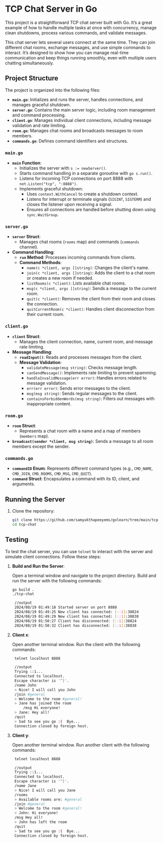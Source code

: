 # TCP Chat Server in Go

This project is a straightforward TCP chat server built with Go. It’s a great example of how to handle multiple tasks at once with concurrency, manage clean shutdowns, process various commands, and validate messages.

This chat server lets several users connect at the same time. They can join different chat rooms, exchange messages, and use simple commands to interact. It’s designed to show how you can manage real-time communication and keep things running smoothly, even with multiple users chatting simultaneously.

## Project Structure

The project is organized into the following files:

- **`main.go`**: Initializes and runs the server, handles connections, and manages graceful shutdown.
- **`server.go`**: Contains the main server logic, including room management and command processing.
- **`client.go`**: Manages individual client connections, including message validation and rate limiting.
- **`room.go`**: Manages chat rooms and broadcasts messages to room members.
- **`commands.go`**: Defines command identifiers and structures.


### `main.go`

- **`main` Function**: 
  - Initializes the server with `s := newServer()`.
  - Starts command handling in a separate goroutine with `go s.run()`.
  - Listens for incoming TCP connections on port 8888 with `net.Listen("tcp", ":8888")`.
  - Implements graceful shutdown:
    - Uses `context.WithCancel` to create a shutdown context.
    - Listens for interrupt or terminate signals (`SIGINT`, `SIGTERM`) and closes the listener upon receiving a signal.
    - Ensures all connections are handled before shutting down using `sync.WaitGroup`.

### `server.go`

- **`server` Struct**:
  - Manages chat rooms (`rooms` map) and commands (`commands` channel).
- **Command Handling**:
  - **`run` Method**: Processes incoming commands from clients.
  - **Command Methods**:
    - `name(c *client, args []string)`: Changes the client's name.
    - `join(c *client, args []string)`: Adds the client to a chat room or creates a new room if needed.
    - `listRooms(c *client)`: Lists available chat rooms.
    - `msg(c *client, args []string)`: Sends a message to the current room.
    - `quit(c *client)`: Removes the client from their room and closes the connection.
    - `quitCurrentRoom(c *client)`: Handles client disconnection from their current room.

### `client.go`

- **`client` Struct**:
  - Manages the client connection, name, current room, and message rate limiting.
- **Message Handling**:
  - **`readInput()`**: Reads and processes messages from the client.
  - **Message Validation**:
    - `validateMessage(msg string)`: Checks message length.
    - `canSendMessage()`: Implements rate limiting to prevent spamming.
    - `handleInvalidMessage(err error)`: Handles errors related to message validation.
    - `err(err error)`: Sends error messages to the client.
    - `msg(msg string)`: Sends regular messages to the client.
    - `containsForbiddenWords(msg string)`: Filters out messages with inappropriate content.

### `room.go`

- **`room` Struct**:
  - Represents a chat room with a name and a map of members (`members` map).
- **`broadcast(sender *client, msg string)`**: Sends a message to all room members except the sender.

### `commands.go`

- **`commandID` Enum**: Represents different command types (e.g., `CMD_NAME`, `CMD_JOIN`, `CMD_ROOMS`, `CMD_MSG`, `CMD_QUIT`).
- **`command` Struct**: Encapsulates a command with its ID, client, and arguments.


## Running the Server

1. Clone the repository:
   ```bash
   git clone https://github.com/samyukthapeeyems/golearn/tree/main/tcp-chat
   cd tcp-chat

## Testing

To test the chat server, you can use `telnet` to interact with the server and simulate client connections. Follow these steps:

1. **Build and Run the Server**:

   Open a terminal window and navigate to the project directory. Build and run the server with the following commands:
   ```bash
   go build .
   ./tcp-chat

    //output
    2024/08/19 01:49:18 Started server on port 8888
    2024/08/19 01:49:25 New client has connected: [::1]:38824
    2024/08/19 01:49:29 New client has connected: [::1]:38838
    2024/08/19 01:50:27 Client has disconnected: [::1]:38824
    2024/08/19 01:50:32 Client has disconnected: [::1]:38838

2. **Client x**:

    Open another terminal window. Run the client with the following commands:
   ```bash  
    telnet localhost 8888

    //output
    Trying ::1...
    Connected to localhost.
    Escape character is '^]'.
    /name John
    > Nice! I will call you John
    /join #general
    > Welcome to the room #general!
    > Jane has joined the room
        /msg Hi everyone!
    > Jane: Hey all!
    /quit
    > Sad to see you go :(  Bye...
    Connection closed by foreign host.

3. **Client y**:

    Open another terminal window. Run another client with the following commands:
   ```bash  
    telnet localhost 8888

    //output
    Trying ::1...
    Connected to localhost.
    Escape character is '^]'.
    /name Jane
    > Nice! I will call you Jane
    /rooms
    > Available rooms are: #general
    /join #general
    > Welcome to the room #general!
    > John: Hi everyone!
    /msg Hey all!
    > John has left the room
    /quit
    > Sad to see you go :(  Bye...
    Connection closed by foreign host.

